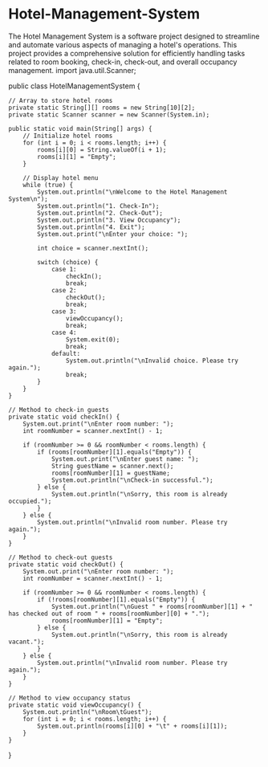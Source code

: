# Hotel-Management-System
The Hotel Management System is a software project designed to streamline and automate various aspects of managing a hotel's operations. This project provides a comprehensive solution for efficiently handling tasks related to room booking, check-in, check-out, and overall occupancy management. 
import java.util.Scanner;

public class HotelManagementSystem {

    // Array to store hotel rooms
    private static String[][] rooms = new String[10][2];
    private static Scanner scanner = new Scanner(System.in);

    public static void main(String[] args) {
        // Initialize hotel rooms
        for (int i = 0; i < rooms.length; i++) {
            rooms[i][0] = String.valueOf(i + 1);
            rooms[i][1] = "Empty";
        }

        // Display hotel menu
        while (true) {
            System.out.println("\nWelcome to the Hotel Management System\n");
            System.out.println("1. Check-In");
            System.out.println("2. Check-Out");
            System.out.println("3. View Occupancy");
            System.out.println("4. Exit");
            System.out.print("\nEnter your choice: ");

            int choice = scanner.nextInt();

            switch (choice) {
                case 1:
                    checkIn();
                    break;
                case 2:
                    checkOut();
                    break;
                case 3:
                    viewOccupancy();
                    break;
                case 4:
                    System.exit(0);
                    break;
                default:
                    System.out.println("\nInvalid choice. Please try again.");
                    break;
            }
        }
    }

    // Method to check-in guests
    private static void checkIn() {
        System.out.print("\nEnter room number: ");
        int roomNumber = scanner.nextInt() - 1;

        if (roomNumber >= 0 && roomNumber < rooms.length) {
            if (rooms[roomNumber][1].equals("Empty")) {
                System.out.print("\nEnter guest name: ");
                String guestName = scanner.next();
                rooms[roomNumber][1] = guestName;
                System.out.println("\nCheck-in successful.");
            } else {
                System.out.println("\nSorry, this room is already occupied.");
            }
        } else {
            System.out.println("\nInvalid room number. Please try again.");
        }
    }

    // Method to check-out guests
    private static void checkOut() {
        System.out.print("\nEnter room number: ");
        int roomNumber = scanner.nextInt() - 1;

        if (roomNumber >= 0 && roomNumber < rooms.length) {
            if (!rooms[roomNumber][1].equals("Empty")) {
                System.out.println("\nGuest " + rooms[roomNumber][1] + " has checked out of room " + rooms[roomNumber][0] + ".");
                rooms[roomNumber][1] = "Empty";
            } else {
                System.out.println("\nSorry, this room is already vacant.");
            }
        } else {
            System.out.println("\nInvalid room number. Please try again.");
        }
    }

    // Method to view occupancy status
    private static void viewOccupancy() {
        System.out.println("\nRoom\tGuest");
        for (int i = 0; i < rooms.length; i++) {
            System.out.println(rooms[i][0] + "\t" + rooms[i][1]);
        }
    }
}
